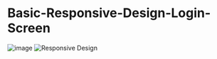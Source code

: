 # Basic-Responsive-Design-Login-Screen
![image](https://user-images.githubusercontent.com/87430770/176758924-d6a49b33-7abd-4cf5-8ed8-8a36f4115afb.png)
![Responsive Design](https://user-images.githubusercontent.com/87430770/176761245-5dd726e5-a4ab-41ec-81fb-352ae41943ef.gif)
